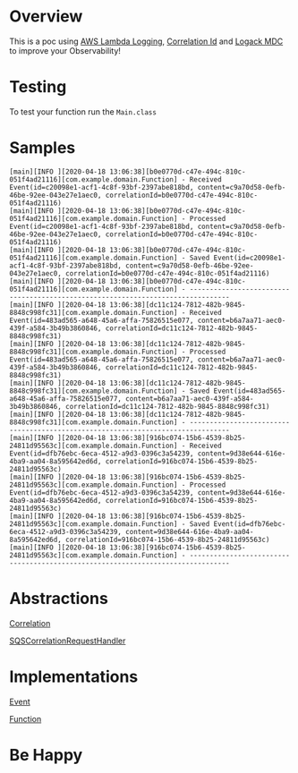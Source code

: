 # Overview

This is a poc using [AWS Lambda Logging](https://aws.amazon.com/lambda/), 
[Correlation Id](https://dzone.com/articles/correlation-id-for-logging-in-microservices) and [Logack MDC](http://logback.qos.ch/manual/mdc.html) to improve your Observability!

# Testing

To test your function run the `Main.class`

# Samples

```
[main][INFO ][2020-04-18 13:06:38][b0e0770d-c47e-494c-810c-051f4ad21116][com.example.domain.Function] - Received Event(id=c20098e1-acf1-4c8f-93bf-2397abe818bd, content=c9a70d58-0efb-46be-92ee-043e27e1aec0, correlationId=b0e0770d-c47e-494c-810c-051f4ad21116)
[main][INFO ][2020-04-18 13:06:38][b0e0770d-c47e-494c-810c-051f4ad21116][com.example.domain.Function] - Processed Event(id=c20098e1-acf1-4c8f-93bf-2397abe818bd, content=c9a70d58-0efb-46be-92ee-043e27e1aec0, correlationId=b0e0770d-c47e-494c-810c-051f4ad21116)
[main][INFO ][2020-04-18 13:06:38][b0e0770d-c47e-494c-810c-051f4ad21116][com.example.domain.Function] - Saved Event(id=c20098e1-acf1-4c8f-93bf-2397abe818bd, content=c9a70d58-0efb-46be-92ee-043e27e1aec0, correlationId=b0e0770d-c47e-494c-810c-051f4ad21116)
[main][INFO ][2020-04-18 13:06:38][b0e0770d-c47e-494c-810c-051f4ad21116][com.example.domain.Function] - --------------------------------------------------------------------------------
[main][INFO ][2020-04-18 13:06:38][dc11c124-7812-482b-9845-8848c998fc31][com.example.domain.Function] - Received Event(id=483ad565-a648-45a6-affa-75826515e077, content=b6a7aa71-aec0-439f-a584-3b49b3860846, correlationId=dc11c124-7812-482b-9845-8848c998fc31)
[main][INFO ][2020-04-18 13:06:38][dc11c124-7812-482b-9845-8848c998fc31][com.example.domain.Function] - Processed Event(id=483ad565-a648-45a6-affa-75826515e077, content=b6a7aa71-aec0-439f-a584-3b49b3860846, correlationId=dc11c124-7812-482b-9845-8848c998fc31)
[main][INFO ][2020-04-18 13:06:38][dc11c124-7812-482b-9845-8848c998fc31][com.example.domain.Function] - Saved Event(id=483ad565-a648-45a6-affa-75826515e077, content=b6a7aa71-aec0-439f-a584-3b49b3860846, correlationId=dc11c124-7812-482b-9845-8848c998fc31)
[main][INFO ][2020-04-18 13:06:38][dc11c124-7812-482b-9845-8848c998fc31][com.example.domain.Function] - --------------------------------------------------------------------------------
[main][INFO ][2020-04-18 13:06:38][916bc074-15b6-4539-8b25-24811d95563c][com.example.domain.Function] - Received Event(id=dfb76ebc-6eca-4512-a9d3-0396c3a54239, content=9d38e644-616e-4ba9-aa04-8a595642ed6d, correlationId=916bc074-15b6-4539-8b25-24811d95563c)
[main][INFO ][2020-04-18 13:06:38][916bc074-15b6-4539-8b25-24811d95563c][com.example.domain.Function] - Processed Event(id=dfb76ebc-6eca-4512-a9d3-0396c3a54239, content=9d38e644-616e-4ba9-aa04-8a595642ed6d, correlationId=916bc074-15b6-4539-8b25-24811d95563c)
[main][INFO ][2020-04-18 13:06:38][916bc074-15b6-4539-8b25-24811d95563c][com.example.domain.Function] - Saved Event(id=dfb76ebc-6eca-4512-a9d3-0396c3a54239, content=9d38e644-616e-4ba9-aa04-8a595642ed6d, correlationId=916bc074-15b6-4539-8b25-24811d95563c)
[main][INFO ][2020-04-18 13:06:38][916bc074-15b6-4539-8b25-24811d95563c][com.example.domain.Function] - --------------------------------------------------------------------------------
```

# Abstractions 

[Correlation](https://github.com/larchanjo/poc-aws-lambda/blob/master/lambda-logging/src/main/java/com/example/correlation/Correlation.java)

[SQSCorrelationRequestHandler](https://github.com/larchanjo/poc-aws-lambda/blob/master/lambda-logging/src/main/java/com/example/correlation/SQSCorrelationRequestHandler.java)

# Implementations

[Event](https://github.com/larchanjo/poc-aws-lambda/blob/master/lambda-logging/src/main/java/com/example/domain/Event.java)

[Function](https://github.com/larchanjo/poc-aws-lambda/blob/master/lambda-logging/src/main/java/com/example/domain/Function.java)

# Be Happy
